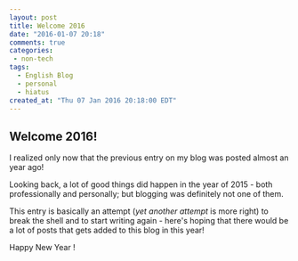 ```yaml
---
layout: post
title: Welcome 2016
date: "2016-01-07 20:18"
comments: true
categories:
 - non-tech
tags:
  - English Blog
  - personal
  - hiatus
created_at: "Thu 07 Jan 2016 20:18:00 EDT"
---
```

## Welcome 2016!

I realized only now that the previous entry on my blog was posted almost an year ago! 

Looking back, a lot of good things did happen in the year of 2015 - both professionally and personally; but blogging was definitely not one of them.

This entry is basically an attempt (_yet another attempt_ is more right) to break the shell and to start writing again - here's hoping that there would be a lot of posts that gets added to this blog in this year!

Happy New Year !

